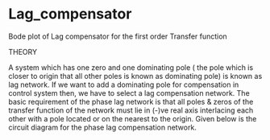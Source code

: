 # Lag_compensator
Bode plot of Lag compensator for the first order Transfer function

THEORY

A system which has one zero and one dominating pole ( the pole which is closer to origin that all other poles is known as dominating pole) is known as lag network. If we want to add a dominating pole for compensation in control system then, we have to select a lag compensation network. The basic requirement of the phase lag network is that all poles & zeros of the transfer function of the network must lie in (-)ve real axis interlacing each other with a pole located or on the nearest to the origin. Given below is the circuit diagram for the phase lag compensation network.
